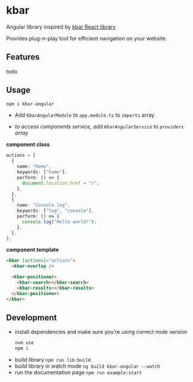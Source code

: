 # kbar

Angular library inspired by [kbar React library](https://github.com/timc1/kbar)

Provides plug-n-play tool for efficient navigation on your website.

## Features

todo

## Usage

```bash
npm i kbar-angular
```

- Add `KbarAngularModule` to `app.module.ts` to `imports` array

- *to access components service, add `KbarAngularService` to `providers` array*

**component class**

```typescript
actions = [
  {
    name: "Home",
    keywords: ["home"],
    perform: () => {
      document.location.href = "/";
    },
  },
  {
    name: "Console.log",
    keywords: ["log", "console"],
    perform: () => {
      console.log("Hello world!");
    },
  },
];
```

**component template**

```html
<kbar [actions]="actions">
  <kbar-overlay />

  <kbar-positioner>
    <kbar-search></kbar-search>
    <kbar-results></kbar-results>
  </kbar-positioner>
</kbar>
```

## Development

- install dependencies and make sure you're using correct node version
  ```bash
  nvm use
  npm i
  ```
- build library `npm run lib:build`
- build library in watch mode `ng build kbar-angular --watch`
- run the documentation page `npm run example:start`
